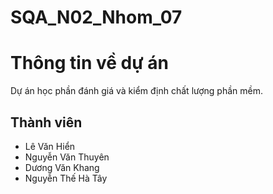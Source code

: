 # SQA_N02_Nhom_07
# Thông tin về dự án
Dự án học phần đánh giá và kiểm định chất lượng phần mềm.

## Thành viên
- Lê Văn Hiển
- Nguyễn Văn Thuyên
- Dương Văn Khang
- Nguyễn Thế Hà Tây
